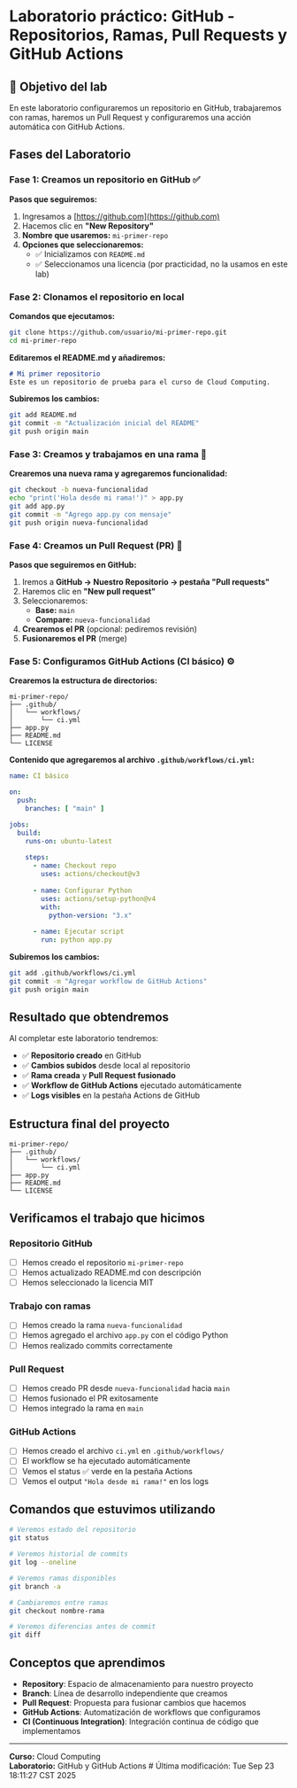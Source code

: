 # Laboratorio práctico: GitHub - Repositorios, Ramas, Pull Requests y GitHub Actions

## 🎯 Objetivo del lab

En este laboratorio configuraremos un repositorio en GitHub, trabajaremos con ramas, haremos un Pull Request y configuraremos una acción automática con GitHub Actions.

## Fases del Laboratorio

### Fase 1: Creamos un repositorio en GitHub ✅

**Pasos que seguiremos:**

1. Ingresamos a [https://github.com](https://github.com)
2. Hacemos clic en **"New Repository"**
3. **Nombre que usaremos:** `mi-primer-repo`
4. **Opciones que seleccionaremos:**
   - ✅ Inicializamos con `README.md`
   - ✅ Seleccionamos una licencia (por practicidad, no la usamos en este lab)

### Fase 2: Clonamos el repositorio en local 

**Comandos que ejecutamos:**

```bash
git clone https://github.com/usuario/mi-primer-repo.git
cd mi-primer-repo
```

**Editaremos el README.md y añadiremos:**

```markdown
# Mi primer repositorio
Este es un repositorio de prueba para el curso de Cloud Computing.
```

**Subiremos los cambios:**

```bash
git add README.md
git commit -m "Actualización inicial del README"
git push origin main
```

### Fase 3: Creamos y trabajamos en una rama 🌿

**Crearemos una nueva rama y agregaremos funcionalidad:**

```bash
git checkout -b nueva-funcionalidad
echo "print('Hola desde mi rama!')" > app.py
git add app.py
git commit -m "Agrego app.py con mensaje"
git push origin nueva-funcionalidad
```

### Fase 4: Creamos un Pull Request (PR) 🔀

**Pasos que seguiremos en GitHub:**

1. Iremos a **GitHub → Nuestro Repositorio → pestaña "Pull requests"**
2. Haremos clic en **"New pull request"**
3. Seleccionaremos:
   - **Base:** `main`
   - **Compare:** `nueva-funcionalidad`
4. **Crearemos el PR** (opcional: pediremos revisión)
5. **Fusionaremos el PR** (merge)

### Fase 5: Configuramos GitHub Actions (CI básico) ⚙️

**Crearemos la estructura de directorios:**

```
mi-primer-repo/
├── .github/
│   └── workflows/
│       └── ci.yml
├── app.py
├── README.md
└── LICENSE
```

**Contenido que agregaremos al archivo `.github/workflows/ci.yml`:**

```yaml
name: CI básico

on:
  push:
    branches: [ "main" ]

jobs:
  build:
    runs-on: ubuntu-latest
    
    steps:
      - name: Checkout repo
        uses: actions/checkout@v3
        
      - name: Configurar Python
        uses: actions/setup-python@v4
        with:
          python-version: "3.x"
          
      - name: Ejecutar script
        run: python app.py
```

**Subiremos los cambios:**

```bash
git add .github/workflows/ci.yml
git commit -m "Agregar workflow de GitHub Actions"
git push origin main
```

## Resultado que obtendremos

Al completar este laboratorio tendremos:

- ✅ **Repositorio creado** en GitHub
- ✅ **Cambios subidos** desde local al repositorio
- ✅ **Rama creada** y **Pull Request fusionado**
- ✅ **Workflow de GitHub Actions** ejecutado automáticamente
- ✅ **Logs visibles** en la pestaña Actions de GitHub

## Estructura final del proyecto

```
mi-primer-repo/
├── .github/
│   └── workflows/
│       └── ci.yml
├── app.py
├── README.md
└── LICENSE
```

## Verificamos el trabajo que hicimos

### Repositorio GitHub
- [ ] Hemos creado el repositorio `mi-primer-repo`
- [ ] Hemos actualizado README.md con descripción
- [ ] Hemos seleccionado la licencia MIT

### Trabajo con ramas
- [ ] Hemos creado la rama `nueva-funcionalidad`
- [ ] Hemos agregado el archivo `app.py` con el código Python
- [ ] Hemos realizado commits correctamente

### Pull Request
- [ ] Hemos creado PR desde `nueva-funcionalidad` hacia `main`
- [ ] Hemos fusionado el PR exitosamente
- [ ] Hemos integrado la rama en `main`

### GitHub Actions
- [ ] Hemos creado el archivo `ci.yml` en `.github/workflows/`
- [ ] El workflow se ha ejecutado automáticamente
- [ ] Vemos el status ✅ verde en la pestaña Actions
- [ ] Vemos el output `"Hola desde mi rama!"` en los logs

## Comandos que estuvimos utilizando

```bash
# Veremos estado del repositorio
git status

# Veremos historial de commits
git log --oneline

# Veremos ramas disponibles
git branch -a

# Cambiaremos entre ramas
git checkout nombre-rama

# Veremos diferencias antes de commit
git diff
```

## Conceptos que aprendimos

- **Repository**: Espacio de almacenamiento para nuestro proyecto
- **Branch**: Línea de desarrollo independiente que creamos
- **Pull Request**: Propuesta para fusionar cambios que hacemos
- **GitHub Actions**: Automatización de workflows que configuramos
- **CI (Continuous Integration)**: Integración continua de código que implementamos


---

**Curso:** Cloud Computing  
**Laboratorio:** GitHub y GitHub Actions  # Última modificación: Tue Sep 23 18:11:27 CST 2025
